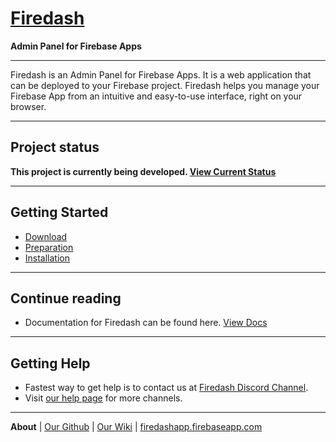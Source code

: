 # [Firedash](https://nikahmadz.github.io/Firedash/)
**Admin Panel for Firebase Apps**

---

Firedash is an Admin Panel for Firebase Apps. It is a web application that can be deployed to your Firebase project. Firedash helps you manage your Firebase App from an intuitive and easy-to-use interface, right on your browser.

---

## Project status

**This project is currently being developed. [View Current Status](https://github.com/nikahmadz/Firedash/wiki/project-status)**

---

## Getting Started

- [Download](https://nikahmadz.github.io/Firedash/docs/#download)
- [Preparation](https://nikahmadz.github.io/Firedash/docs/#preparation)
- [Installation](https://nikahmadz.github.io/Firedash/docs/#installation)

---

## Continue reading

- Documentation for Firedash can be found here. [View Docs](https://nikahmadz.github.io/Firedash/docs/)

---

## Getting Help

- Fastest way to get help is to contact us at [Firedash Discord Channel](https://discord.gg/Xk4DJHs).
- Visit [our help page](https://nikahmadz.github.io/Firedash/help/) for more channels.

---

**About** | [Our Github](https://github.com/nikahmadz/Firedash/) | [Our Wiki](https://github.com/nikahmadz/Firedash/wiki/) | [firedashapp.firebaseapp.com](https://firedashapp.firebaseapp.com/)
